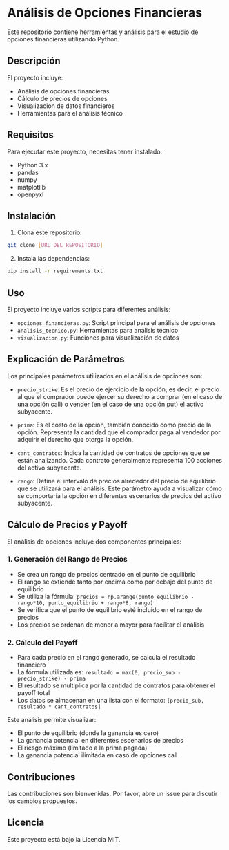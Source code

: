 # Análisis de Opciones Financieras

Este repositorio contiene herramientas y análisis para el estudio de opciones financieras utilizando Python.

## Descripción

El proyecto incluye:
- Análisis de opciones financieras
- Cálculo de precios de opciones
- Visualización de datos financieros
- Herramientas para el análisis técnico

## Requisitos

Para ejecutar este proyecto, necesitas tener instalado:

- Python 3.x
- pandas
- numpy
- matplotlib
- openpyxl

## Instalación

1. Clona este repositorio:
```bash
git clone [URL_DEL_REPOSITORIO]
```

2. Instala las dependencias:
```bash
pip install -r requirements.txt
```

## Uso

El proyecto incluye varios scripts para diferentes análisis:

- `opciones_financieras.py`: Script principal para el análisis de opciones
- `analisis_tecnico.py`: Herramientas para análisis técnico
- `visualizacion.py`: Funciones para visualización de datos

## Explicación de Parámetros

Los principales parámetros utilizados en el análisis de opciones son:

- `precio_strike`: Es el precio de ejercicio de la opción, es decir, el precio al que el comprador puede ejercer su derecho a comprar (en el caso de una opción call) o vender (en el caso de una opción put) el activo subyacente.

- `prima`: Es el costo de la opción, también conocido como precio de la opción. Representa la cantidad que el comprador paga al vendedor por adquirir el derecho que otorga la opción.

- `cant_contratos`: Indica la cantidad de contratos de opciones que se están analizando. Cada contrato generalmente representa 100 acciones del activo subyacente.

- `rango`: Define el intervalo de precios alrededor del precio de equilibrio que se utilizará para el análisis. Este parámetro ayuda a visualizar cómo se comportaría la opción en diferentes escenarios de precios del activo subyacente.

## Cálculo de Precios y Payoff

El análisis de opciones incluye dos componentes principales:

### 1. Generación del Rango de Precios
- Se crea un rango de precios centrado en el punto de equilibrio
- El rango se extiende tanto por encima como por debajo del punto de equilibrio
- Se utiliza la fórmula: `precios = np.arange(punto_equilibrio - rango*10, punto_equilibrio + rango*8, rango)`
- Se verifica que el punto de equilibrio esté incluido en el rango de precios
- Los precios se ordenan de menor a mayor para facilitar el análisis

### 2. Cálculo del Payoff
- Para cada precio en el rango generado, se calcula el resultado financiero
- La fórmula utilizada es: `resultado = max(0, precio_sub - precio_strike) - prima`
- El resultado se multiplica por la cantidad de contratos para obtener el payoff total
- Los datos se almacenan en una lista con el formato: `[precio_sub, resultado * cant_contratos]`

Este análisis permite visualizar:
- El punto de equilibrio (donde la ganancia es cero)
- La ganancia potencial en diferentes escenarios de precios
- El riesgo máximo (limitado a la prima pagada)
- La ganancia potencial ilimitada en caso de opciones call

## Contribuciones

Las contribuciones son bienvenidas. Por favor, abre un issue para discutir los cambios propuestos.

## Licencia

Este proyecto está bajo la Licencia MIT. 
